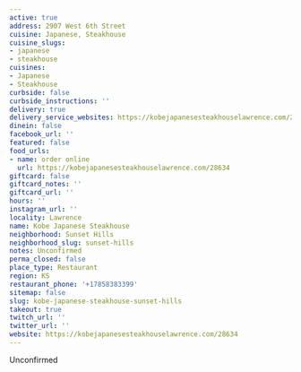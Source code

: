 ```yaml
---
active: true
address: 2907 West 6th Street
cuisine: Japanese, Steakhouse
cuisine_slugs:
- japanese
- steakhouse
cuisines:
- Japanese
- Steakhouse
curbside: false
curbside_instructions: ''
delivery: true
delivery_service_websites: https://kobejapanesesteakhouselawrence.com/28634
dinein: false
facebook_url: ''
featured: false
food_urls:
- name: order online
  url: https://kobejapanesesteakhouselawrence.com/28634
giftcard: false
giftcard_notes: ''
giftcard_url: ''
hours: ''
instagram_url: ''
locality: Lawrence
name: Kobe Japanese Steakhouse
neighborhood: Sunset Hills
neighborhood_slug: sunset-hills
notes: Unconfirmed
perma_closed: false
place_type: Restaurant
region: KS
restaurant_phone: '+17858383399'
sitemap: false
slug: kobe-japanese-steakhouse-sunset-hills
takeout: true
twitch_url: ''
twitter_url: ''
website: https://kobejapanesesteakhouselawrence.com/28634
---
```


Unconfirmed